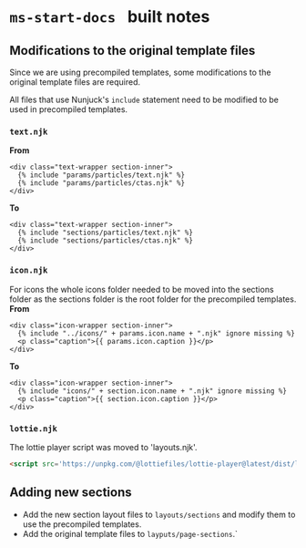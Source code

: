 # `ms-start-docs ` built notes

## Modifications to the original template files
Since we are using precompiled templates, some modifications to the original template files are required. 

All files that use Nunjuck's `include` statement need to be modified to be used in precompiled templates.

### `text.njk`
**From**
```njk
<div class="text-wrapper section-inner">
  {% include "params/particles/text.njk" %}
  {% include "params/particles/ctas.njk" %}
</div>
```
**To**
```njk
<div class="text-wrapper section-inner">
  {% include "sections/particles/text.njk" %}
  {% include "sections/particles/ctas.njk" %}
</div>
```

### `icon.njk`
For icons the whole icons folder needed to be moved into the sections folder as the sections folder is the root folder for the precompiled templates.
**From**
```njk
<div class="icon-wrapper section-inner">
  {% include "../icons/" + params.icon.name + ".njk" ignore missing %}
  <p class="caption">{{ params.icon.caption }}</p>
</div>

```
**To**
```njk
<div class="icon-wrapper section-inner">
  {% include "icons/" + section.icon.name + ".njk" ignore missing %}
  <p class="caption">{{ section.icon.caption }}</p>
</div>

```

### `lottie.njk`
The lottie player script was moved to 'layouts.njk'.
```html
<script src='https://unpkg.com/@lottiefiles/lottie-player@latest/dist/lottie-player.js'></script>
```

## Adding new sections

- Add the new section layout files to `layouts/sections` and modify them to use the precompiled templates.
- Add the original template files to `layputs/page-sections`.`